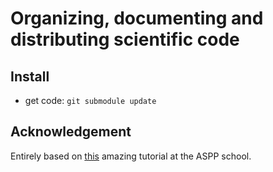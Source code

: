 # Organizing, documenting and distributing scientific code

## Install

* get code: `git submodule update`

## Acknowledgement

Entirely based on [this](https://github.com/ASPP/2019-camerino-ODD) amazing tutorial at the ASPP school.
